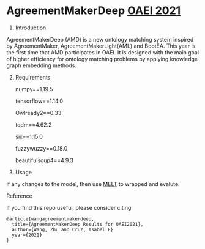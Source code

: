 # AgreementMakerDeep [OAEI 2021](http://disi.unitn.it/~pavel/om2021/papers/oaei21_paper3.pdf)

1. Introduction

AgreementMakerDeep (AMD) is a new ontology matching system inspired by AgreementMaker, AgreementMakerLight(AML) and BootEA. This year is the first time that AMD participates in OAEI. It is designed with the main goal of higher efficiency for ontology matching problems by applying knowledge graph embedding methods.

2. Requirements

   numpy==1.19.5

   tensorflow==1.14.0

   Owlready2==0.33

   tqdm==4.62.2

   six==1.15.0

   fuzzywuzzy==0.18.0

   beautifulsoup4==4.9.3

3. Usage

If any changes to the model, then use [MELT](http://oaei.ontologymatching.org/2021/melt/index.html) to wrapped and evalute.

Reference

If you find this repo useful, please consider citing:
```
@article{wangagreementmakerdeep,
  title={AgreementMakerDeep Results for OAEI2021},
  author={Wang, Zhu and Cruz, Isabel F}
  year={2021}
}
```
